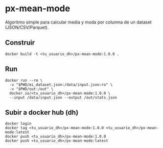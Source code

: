 # px-mean-mode

Algoritmo simple para calcular media y moda por columna de un dataset (JSON/CSV/Parquet).

## Construir
```
docker build -t <tu_usuario_dh>/px-mean-mode:1.0.0 .
```

## Run
```
docker run --rm \
  -v "$PWD/mi_dataset.json:/data/input.json:ro" \
  -v "$PWD/out:/out" \
  docker.io/<tu_usuario_dh>/px-mean-mode:1.0.0 \
  --input /data/input.json --output /out/stats.json
```

## Subir a docker hub (dh)
```
docker login
docker tag <tu_usuario_dh>/px-mean-mode:1.0.0 <tu_usuario_dh>/px-mean-mode:latest
docker push <tu_usuario_dh>/px-mean-mode:1.0.0
docker push <tu_usuario_dh>/px-mean-mode:latest
```